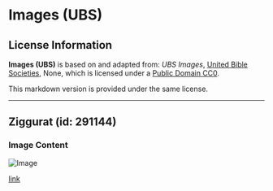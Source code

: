 # Images (UBS)

## License Information

**Images (UBS)** is based on and adapted from: _UBS Images_, [United Bible Societies](https://unitedbiblesocieties.org/), None, which is licensed under a [Public Domain CC0](https://creativecommons.org/public-domain/cc0/).

This markdown version is provided under the same license.



--------------------------------

## Ziggurat (id: 291144)

### Image Content

![Image](https://cdn.aquifer.bible/aquifer-content/resources/Media/WEB-0928_ziggurat.jpg)

[link](https://cdn.aquifer.bible/aquifer-content/resources/Media/WEB-0928_ziggurat.jpg)


